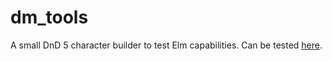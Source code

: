 # dm_tools
A small DnD 5 character builder to test Elm capabilities. Can be tested [here](https://kasparrow.github.io/dm_tools/).
